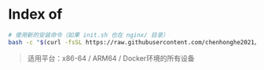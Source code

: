 # Index of

```bash
# 使用新的安装命令（如果 init.sh 也在 nginx/ 目录）
bash -c "$(curl -fsSL https://raw.githubusercontent.com/chenhonghe2021/index-files-server/master/init.sh)"
```

> 适用平台：x86-64 / ARM64 / Docker环境的所有设备
